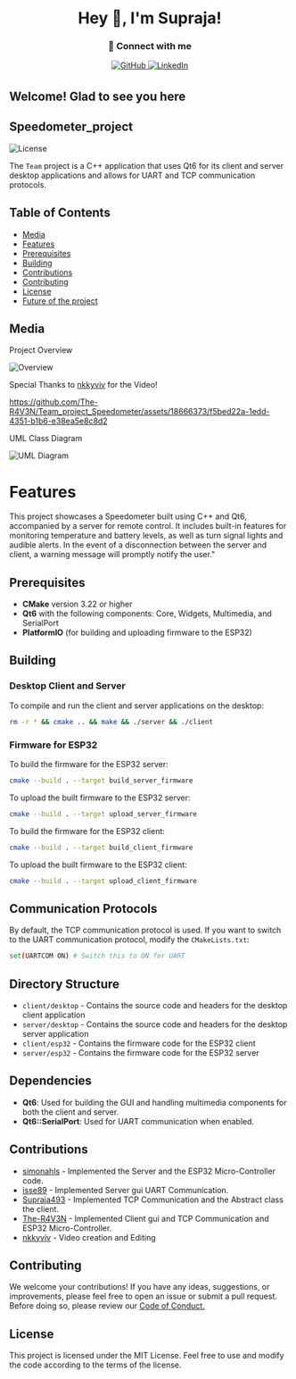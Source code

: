 # <div align="center">Hey 👋, I'm Supraja!</div>  

<div align="center"> 
          <h3>🔗 Connect with me</h3>  
          <a href="https://github.com/Supraja493" target="_blank">
            <img src="https://img.shields.io/badge/github-%2324292e.svg?&style=for-the-badge&logo=github&logoColor=white" alt="GitHub" style="margin-bottom: 5px;" />
          </a>
          <a href="https://www.linkedin.com/in/supraja-muriki-25a87b266/" target="_blank">
            <img src="https://img.shields.io/badge/linkedin-%231E77B5.svg?&style=for-the-badge&logo=linkedin&logoColor=white" alt="LinkedIn" style="margin-bottom: 5px;" />
          </a>
        </div> 
</div>
  
## Welcome! Glad to see you here  

## Speedometer_project

  ![License](https://img.shields.io/badge/license-MIT-blue.svg)

The `Team` project is a C++ application that uses Qt6 for its client and server desktop applications and allows for UART and TCP communication protocols.

## Table of Contents

- [Media](#media)
- [Features](#features)
- [Prerequisites](#prerequisites)
- [Building](#building)
- [Contributions](#contributions)
- [Contributing](#contributing)
- [License](#license)
- [Future of the project](#future)

## Media

Project Overview

![Overview](https://github.com/The-R4V3N/Team_project_Speedometer/assets/18666373/10b9a0d2-9970-4746-ad4c-bf8cc4520a9e)

Special Thanks to [nkkyviv](https://github.com/nkkyviv) for the Video!

https://github.com/The-R4V3N/Team_project_Speedometer/assets/18666373/f5bed22a-1edd-4351-b1b6-e38ea5e8c8d2

UML Class Diagram

![UML Diagram](https://github.com/The-R4V3N/Team_project_Speedometer/assets/18666373/7df1d3f3-ffb8-4d9d-8ae4-b9396a17386f)

# Features

This project showcases a Speedometer built using C++ and Qt6, accompanied by a server for remote control. It includes built-in features for monitoring temperature and battery levels, as well as turn signal lights and audible alerts. In the event of a disconnection between the server and client, a warning message will promptly notify the user."

## Prerequisites

- **CMake** version 3.22 or higher
- **Qt6** with the following components: Core, Widgets, Multimedia, and SerialPort
- **PlatformIO** (for building and uploading firmware to the ESP32)

## Building

### Desktop Client and Server

To compile and run the client and server applications on the desktop:

```bash
rm -r * && cmake .. && make && ./server && ./client
```

### Firmware for ESP32
To build the firmware for the ESP32 server:

```bash
cmake --build . --target build_server_firmware
```

To upload the built firmware to the ESP32 server:

```bash
cmake --build . --target upload_server_firmware
```
To build the firmware for the ESP32 client:

```bash
cmake --build . --target build_client_firmware
```
To upload the built firmware to the ESP32 client:

```bash
cmake --build . --target upload_client_firmware
```
## Communication Protocols

By default, the TCP communication protocol is used. If you want to switch to the UART communication protocol, modify the `CMakeLists.txt`:

```bash
set(UARTCOM ON) # Switch this to ON for UART
```
## Directory Structure

- `client/desktop` - Contains the source code and headers for the desktop client application
- `server/desktop` - Contains the source code and headers for the desktop server application
- `client/esp32` - Contains the firmware code for the ESP32 client
- `server/esp32` - Contains the firmware code for the ESP32 server

## Dependencies

- **Qt6**: Used for building the GUI and handling multimedia components for both the client and server.
- **Qt6::SerialPort**: Used for UART communication when enabled.

## Contributions

- [simonahls](https://github.com/simonahls) - Implemented the Server and the ESP32 Micro-Controller code.
- [isse89](https://github.com/isse89) - Implemented Server gui UART Communication.
- [Supraja493](https://github.com/Supraja493) - Implemented TCP Communication and the Abstract class the client.
- [The-R4V3N](https://github.com/The-R4V3N) - Implemented Client gui and TCP Communication and ESP32 Micro-Controller.
- [nkkyviv](https://github.com/nkkyviv)  - Video creation and Editing

## Contributing

We welcome your contributions! If you have any ideas, suggestions, or improvements, please feel free to open an issue or submit a pull request. Before doing so, please review our [Code of Conduct.](https://github.com/The-R4V3N/Team_project_Speedometer/blob/master/CODE_OF_CONDUCT.md)

## License

This project is licensed under the MIT License. Feel free to use and modify the code according to the terms of the license.
